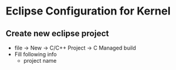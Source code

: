 # Eclipse Configuration for Kernel
## Create new eclipse project
- file -> New -> C/C++ Project -> C Managed build
- Fill following info
    - project name 
